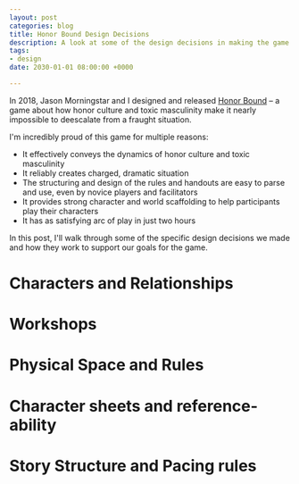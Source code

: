 ```yaml
---
layout: post
categories: blog
title: Honor Bound Design Decisions
description: A look at some of the design decisions in making the game Honor Bound
tags:
- design
date: 2030-01-01 08:00:00 +0000

---
```

In 2018, Jason Morningstar and I designed and released [Honor Bound](https://randylubin.itch.io/honor-bound) – a game about how honor culture and toxic masculinity make it nearly impossible to deescalate from a fraught situation.

I'm incredibly proud of this game for multiple reasons:

* It effectively conveys the dynamics of honor culture and toxic masculinity
* It reliably creates charged, dramatic situation
* The structuring and design of the rules and handouts are easy to parse and use, even by novice players and facilitators
* It provides strong character and world scaffolding to help participants play their characters
* It has as satisfying arc of play in just two hours

In this post, I'll walk through some of the specific design decisions we made and how they work to support our goals for the game.

# Characters and Relationships

# Workshops

# Physical Space and Rules

# Character sheets and reference-ability

# Story Structure and Pacing rules